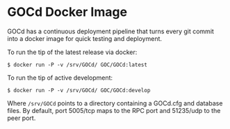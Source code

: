 # GOCd Docker Image

GOCd has a continuous deployment pipeline that turns every git commit into a
docker image for quick testing and deployment.

To run the tip of the latest release via docker:

```$ docker run -P -v /srv/GOCd/ GOC/GOCd:latest```

To run the tip of active development:

```$ docker run -P -v /srv/GOCd/ GOC/GOCd:develop```

Where ```/srv/GOCd``` points to a directory containing a GOCd.cfg and
database files. By default, port 5005/tcp maps to the RPC port and 51235/udp to
the peer port.
